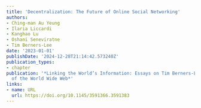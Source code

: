 ```yaml
---
title: 'Decentralization: The Future of Online Social Networking'
authors:
- Ching-man Au Yeung
- Ilaria Liccardi
- Kanghao Lu
- Oshani Seneviratne
- Tim Berners-Lee
date: '2023-01-01'
publishDate: '2024-12-28T21:14:42.573240Z'
publication_types:
- chapter
publication: '*Linking the World’s Information: Essays on Tim Berners-Lee’s Invention
  of the World Wide Web*'
links:
- name: URL
  url: https://doi.org/10.1145/3591366.3591383
---
```

